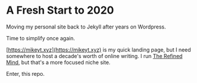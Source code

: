 # A Fresh Start to 2020
Moving my personal site back to Jekyll after years on Wordpress.

Time to simplify once again.

[https://mikeyt.xyz](https://mikeyt.xyz) is my quick landing page, but I need somewhere to host a decade's worth of online writing. I run [The Refined Mind](https://refinedmind.co), but that's a more focused niche site.

Enter, this repo.
